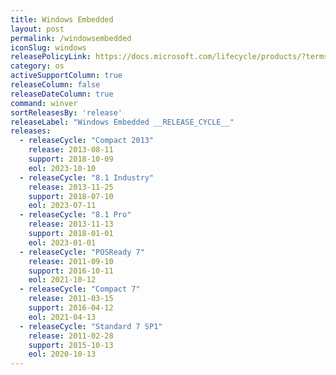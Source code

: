 ```yaml
---
title: Windows Embedded
layout: post
permalink: /windowsembedded
iconSlug: windows
releasePolicyLink: https://docs.microsoft.com/lifecycle/products/?terms=Windows%20Embedded
category: os
activeSupportColumn: true
releaseColumn: false
releaseDateColumn: true
command: winver
sortReleasesBy: 'release'
releaseLabel: "Windows Embedded __RELEASE_CYCLE__"
releases:
  - releaseCycle: "Compact 2013"
    release: 2013-08-11
    support: 2018-10-09
    eol: 2023-10-10
  - releaseCycle: "8.1 Industry"
    release: 2013-11-25
    support: 2018-07-10
    eol: 2023-07-11
  - releaseCycle: "8.1 Pro"
    release: 2013-11-13
    support: 2018-01-01
    eol: 2023-01-01
  - releaseCycle: "POSReady 7"
    release: 2011-09-10
    support: 2016-10-11
    eol: 2021-10-12
  - releaseCycle: "Compact 7"
    release: 2011-03-15
    support: 2016-04-12
    eol: 2021-04-13
  - releaseCycle: "Standard 7 SP1"
    release: 2011-02-28
    support: 2015-10-13
    eol: 2020-10-13
---
```

